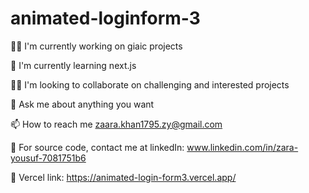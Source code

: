 # animated-loginform-3
👩‍💻 I'm currently working on giaic projects

🧠 I'm currently learning next.js

👯‍♀️ I'm looking to collaborate on challenging and interested projects

💬 Ask me about anything you want

📫 How to reach me zaara.khan1795.zy@gmail.com

📄 For source code, contact me at linkedIn: www.linkedin.com/in/zara-yousuf-7081751b6

🔗 Vercel link: https://animated-login-form3.vercel.app/
